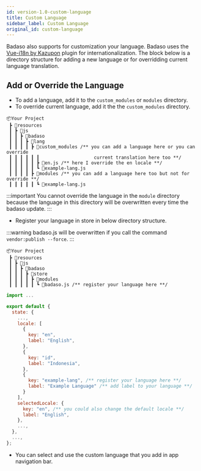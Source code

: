 ```yaml
---
id: version-1.0-custom-language
title: Custom Language
sidebar_label: Custom Language
original_id: custom-language
---
```


Badaso also supports for customization your language. Badaso uses the [Vue-i18n by Kazupon](https://kazupon.github.io/vue-i18n/) plugin for internationalization. The block below is a directory structure for adding a new language or for overridding current language translation.

## Add or Override the Language

- To add a language, add it to the `custom_modules` or `modules` directory.
- To override current language, add it the the `custom_modules` directory.

```
📦Your Project
 ┣ 📂resources
 ┃ ┣ 📂js
 ┃ ┃ ┣ 📂badaso
 ┃ ┃ ┃ ┣ 📂lang
 ┃ ┃ ┃ ┃ ┣ 📂custom_modules /** you can add a language here or you can override
 ┃ ┃ ┃ ┃ ┃ ┃                    current translation here too **/
 ┃ ┃ ┃ ┃ ┃ ┣ 📜en.js /** here I override the en locale **/
 ┃ ┃ ┃ ┃ ┃ ┗ 📜example-lang.js
 ┃ ┃ ┃ ┃ ┣ 📂modules /** you can add a language here too but not for override **/
 ┃ ┃ ┃ ┃ ┃ ┗ 📜example-lang.js
```

:::important
You cannot override the language in the `module` directory because the language in this directory will be overwritten every time the badaso update.
:::

- Register your language in store in below directory structure.

:::warning
badaso.js will be overwritten if you call the command `vendor:publish --force`.
:::

```
📦Your Project
 ┣ 📂resources
 ┃ ┣ 📂js
 ┃ ┃ ┣ 📂badaso
 ┃ ┃ ┃ ┣ 📂store
 ┃ ┃ ┃ ┃ ┣ 📂modules
 ┃ ┃ ┃ ┃ ┃ ┗ 📜badaso.js /** register your language here **/
```

<!--DOCUSAURUS_CODE_TABS-->
<!--JavaScript-->
```js
import ...

export default {
  state: {
    ...,
    locale: [
      {
        key: "en",
        label: "English",
      },
      {
        key: "id",
        label: "Indonesia",
      },
      {
        key: "example-lang", /** register your language here **/
        label: "Example Language" /** add label to your language **/
      }
    ],
    selectedLocale: {
      key: "en", /** you could also change the default locale **/
      label: "English",
    },
    ...,
  },
  ...,
};
```
<!--END_DOCUSAURUS_CODE_TABS-->

- You can select and use the custom language that you add in app navigation bar.